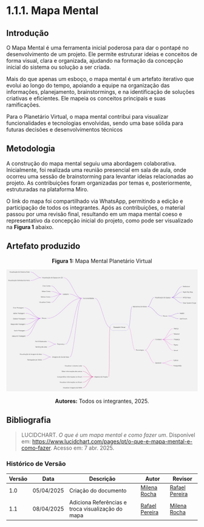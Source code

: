 # 1.1.1. Mapa Mental

## Introdução

O Mapa Mental é uma ferramenta inicial poderosa para dar o pontapé no desenvolvimento de um projeto. Ele permite estruturar ideias e conceitos de forma visual, clara e organizada, ajudando na formação da concepção inicial do sistema ou solução a ser criada.

Mais do que apenas um esboço, o mapa mental é um artefato iterativo que evolui ao longo do tempo, apoiando a equipe na organização das informações, planejamento, brainstormings, e na identificação de soluções criativas e eficientes. Ele mapeia os conceitos principais e suas ramificações.

Para o Planetário Virtual, o mapa mental contribui para visualizar funcionalidades e tecnologias envolvidas, sendo uma base sólida para futuras decisões e desenvolvimentos técnicos

## Metodologia
A construção do mapa mental seguiu uma abordagem colaborativa. Inicialmente, foi realizada uma reunião presencial em sala de aula, onde ocorreu uma sessão de brainstorming para levantar ideias relacionadas ao projeto. As contribuições foram organizadas por temas e, posteriormente, estruturadas na plataforma Miro.

O link do mapa foi compartilhado via WhatsApp, permitindo a edição e participação de todos os integrantes. Após as contribuições, o material passou por uma revisão final, resultando em um mapa mental coeso e representativo da concepção inicial do projeto, como pode ser visualizado na **Figura 1** abaixo.

## Artefato produzido

<center>

**Figura 1:** Mapa Mental Planetário Virtual

![Mapa Mental](assets/MapaMental.jpg)

**Autores:** Todos os integrantes, 2025.
</center>

## Bibliografia

> LUCIDCHART. *O que é um mapa mental e como fazer um*. Disponível em: <https://www.lucidchart.com/pages/pt/o-que-e-mapa-mental-e-como-fazer>. Acesso em: 7 abr. 2025.


### **Histórico de Versão**

| Versão | Data       | Descrição                                      | Autor               | Revisor            |
|--------|------------|------------------------------------------------|---------------------|--------------------|
| 1.0    | 05/04/2025 | Criação do documento | [Milena Rocha](https://github.com/milenafrocha)          |  [Rafael Pereira](https://github.com/rafgpereira)  |
| 1.1    | 08/04/2025 | Adiciona Referências e troca visualização do mapa | [Rafael Pereira](https://github.com/rafgpereira)          |  [Milena Rocha](https://github.com/milenafrocha)  |